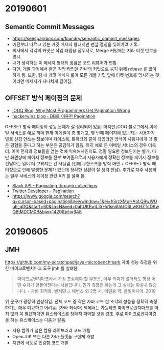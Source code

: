 # 20190601
## Semantic Commit Messages

- https://seesparkbox.com/foundry/semantic_commit_messages
- 예전부터 따르고 있는 커밋 메세지 형태지만 맨날 명칭을 잊어버려 기록.
- 회사에서 각각의 커밋은 작업 타입을 접두사로, Merge 커밋에는 지라 티켓 번호를 명시. 
- 내가 생각하는 이 메세지 형태의 장점은 코드 리뷰어가 편함.
- 다만, 개발 과정에서 같은 작업 타입을 하나의 커밋으로 묶기 위해 rebase 를 많이 하게 됨. 또한, 팀 내 커밋 메세지 룰이 모든 개별 커밋 앞에 티켓 번호를 명시하는 것이라면 메세지가 지나치게 길어짐.



## OFFSET 방식 페이징의 문제

- [jOOQ Blog, Why Most Programmers Get Pagination Wrong](https://blog.jooq.org/2016/08/10/why-most-programmers-get-pagination-wrong/)
- [hackerwins blog  - DB를 이용한 Pagination](https://hackerwins.github.io/2019-05-24/db-pagination)

OFFSET 방식 페이징의 성능 문제가 잘 정리되어 있음. 하지만 jOOQ 블로그에서 이메일 서비스를 예로 하며 현재 이메일이 총 몇개고, 몇 번째 페이지에 있는지는 사용자가 별로 신경 안쓰는 정보이며 페이스북, 트위터와 같이 타임라인 방식이 사용자에게 더 좋은 경험을 준다고 하는 부분은 공감하기 힘듬. 특히 예로 든 이메일 서비스의 경우 더욱 더. 이미 전자의 정보들을 얻는 것에 익숙해서인지도. 정말 필요한 정보인지는 별개. 다만 화면상에 페이지 정보를 전부 보여줌으로써 사용자에게 정확한 정보를 페이지 정보를 전달하는 일이 더 고되지는 건 사실임 (전에 무한스크롤 방식 화면 + OFFSET 방식 페이징으로 인해 발생한 문제가 있는데 정확한 상황이 잘 생각 안남). 추가로 자주 사용하는 일부 서비스의 페이징 관련 API 를 살펴 봄.

- [Slack API - Paginating through collections](https://api.slack.com/docs/pagination#cursors)
- [Twitter Developer - Pagination](https://developer.twitter.com/en/docs/ads/general/guides/pagination.html)
- https://www.google.com/search?q=cursor+based+pagination&newwindow=1&ei=hSrzXMuHAoLQ8wWUub_gDQ&start=60&sa=N&ved=0ahUKEwiL3rHc1sniAhUC6LwKHZTcD9wQ8tMDCM0B&biw=1420&bih=948

# 20190605
## JMH
https://github.com/my-scratchpad/java-microbenchmark
자바 성능 측정을 위한 마이크로벤치마크 도구 jmh 를 살펴봄.

> 마이크로벤치마크에서 가장 조심해야 할 부분은, 아무 의미가 없더라도 항상 어떤 수치가 만들어진다는 사실입니다. 뭔가 측정은 하는데 그 실체는 확실치 않습니다. - 자바 최적화. 벤저민 J. 에번스 외 2명 저. 이일웅 역. 한빛미디어. 2019

위 문구가 굉장히 인상적임. 전체 코드 중 작은 자바 코드 한 조각의 성능을 정확히 측정하기는 매우 미묘하고 어려움. [자바 최적화] 책에서는 가능하면 마이크로벤치마크를 하지 않되 꼭 필요하다면 유스케이스를 정확히 파악할 것을 강조. 주로 마이크로벤치마킹을 하는 유스케이스는 다음과 같음.

- 사용 범위가 넓은 범용 라이브러리 코드 개발
- OpenJDK 또는 다른 자바 플랫폼 구현체 개발
- 지연에 극도로 민감함 코드 개발

